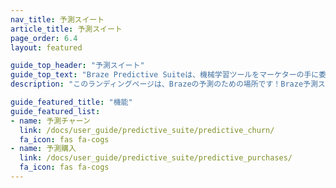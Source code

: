 ```yaml
---
nav_title: 予測スイート
article_title: 予測スイート
page_order: 6.4
layout: featured

guide_top_header: "予測スイート"
guide_top_text: "Braze Predictive Suiteは、機械学習ツールをマーケターの手に委ね、Brazeプラットフォーム内でデータをシームレスに活用し、それに基づいて行動できるようにします。Predictive Suiteでリリースされた最初の機能であるPredictive Churnを使用すると、マーケターは予測を定義して生成し、将来の解約を最小限に抑えるための積極的なアプローチを提供できます。機能の詳細については、次の記事をご覧ください。"
description: "このランディングページは、Brazeの予測のための場所です！Braze予測スイートは、BrazeキャンペーンとCanvases内で解約および購入予測のためのソリューションを提供します。"

guide_featured_title: "機能"
guide_featured_list:
- name: 予測チャーン
  link: /docs/user_guide/predictive_suite/predictive_churn/
  fa_icon: fas fa-cogs
- name: 予測購入
  link: /docs/user_guide/predictive_suite/predictive_purchases/
  fa_icon: fas fa-cogs
---
```


<br><br>